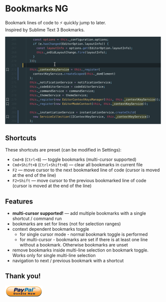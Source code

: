# Bookmarks NG

Bookmark lines of code to ⚡️ quickly jump to later.  
Inspired by Sublime Text 3 Bookmarks.

<a href="https://github.com/chestozo/vscode-bookmarksng/blob/master/images/demo2.gif?raw=true" target="_blank"><img src="https://github.com/chestozo/vscode-bookmarksng/blob/master/images/preview.png?raw=true" width="520px" alt="Click for demo gif" title="Click for demo gif" /></a>


## Shortcuts

These shortcuts are preset (can be modified in Settings):

- `Cmd+B` (`Ctrl+B`) — toggle bookmarks (multi-cursor supported)
- `Cmd+Shift+B` (`Ctrl+Shift+B`) — clear all bookmarks in current file
- `F2` — move cursor to the next bookmarked line of code (cursor is moved at the end of the line)
- `F2+Shift` — move cursor to the previous bookmarked line of code (cursor is moved at the end of the line)

## Features

- **multi-cursor supported!** — add multiple bookmarks with a single shortcut / command run
- bookmarks are set for lines (not for selection ranges)
- context dependent bookmarks toggle
  - for single cursor mode - normal bookmark toggle is performed
  - for multi-cursor - bookmarks are set if there is at least one line without a bookmark. Otherwise bookmarks are unset
- remove bookmarks inside multi-line selection on bookmark toggle. Works only for single multi-line selection
- navigation to next / previous bookmark with a shortcut

## Thank you!

<a href="https://paypal.me/rkartsev" target="_blank"><img src="https://github.com/chestozo/vscode-bookmarksng/blob/master/images/dbtn.png?raw=true" width="120px" /></a>

